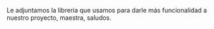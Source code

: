Le adjuntamos la libreria que usamos para darle más funcionalidad a nuestro proyecto, maestra, saludos.
